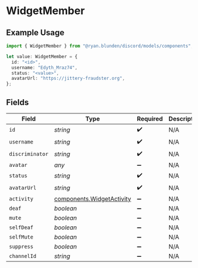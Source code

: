 # WidgetMember

## Example Usage

```typescript
import { WidgetMember } from "@ryan.blunden/discord/models/components";

let value: WidgetMember = {
  id: "<id>",
  username: "Edyth_Mraz74",
  status: "<value>",
  avatarUrl: "https://jittery-fraudster.org",
};
```

## Fields

| Field                                                                  | Type                                                                   | Required                                                               | Description                                                            |
| ---------------------------------------------------------------------- | ---------------------------------------------------------------------- | ---------------------------------------------------------------------- | ---------------------------------------------------------------------- |
| `id`                                                                   | *string*                                                               | :heavy_check_mark:                                                     | N/A                                                                    |
| `username`                                                             | *string*                                                               | :heavy_check_mark:                                                     | N/A                                                                    |
| `discriminator`                                                        | *string*                                                               | :heavy_check_mark:                                                     | N/A                                                                    |
| `avatar`                                                               | *any*                                                                  | :heavy_minus_sign:                                                     | N/A                                                                    |
| `status`                                                               | *string*                                                               | :heavy_check_mark:                                                     | N/A                                                                    |
| `avatarUrl`                                                            | *string*                                                               | :heavy_check_mark:                                                     | N/A                                                                    |
| `activity`                                                             | [components.WidgetActivity](../../models/components/widgetactivity.md) | :heavy_minus_sign:                                                     | N/A                                                                    |
| `deaf`                                                                 | *boolean*                                                              | :heavy_minus_sign:                                                     | N/A                                                                    |
| `mute`                                                                 | *boolean*                                                              | :heavy_minus_sign:                                                     | N/A                                                                    |
| `selfDeaf`                                                             | *boolean*                                                              | :heavy_minus_sign:                                                     | N/A                                                                    |
| `selfMute`                                                             | *boolean*                                                              | :heavy_minus_sign:                                                     | N/A                                                                    |
| `suppress`                                                             | *boolean*                                                              | :heavy_minus_sign:                                                     | N/A                                                                    |
| `channelId`                                                            | *string*                                                               | :heavy_minus_sign:                                                     | N/A                                                                    |